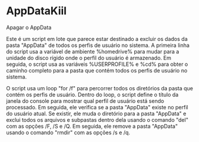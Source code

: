 # AppDataKiil
Apagar o AppData 

Este é um script em lote que parece estar destinado a excluir os dados da pasta "AppData" de todos os perfis de usuário no sistema. A primeira linha do script usa a variável de ambiente %homedrive% para mudar para a unidade do disco rígido onde o perfil do usuário é armazenado. Em seguida, o script usa as variáveis %USERPROFILE% e %cd% para obter o caminho completo para a pasta que contém todos os perfis de usuário no sistema.

O script usa um loop "for /f" para percorrer todos os diretórios da pasta que contém os perfis de usuário. Dentro do loop, o script define o título da janela do console para mostrar qual perfil de usuário está sendo processado. Em seguida, ele verifica se a pasta "AppData" existe no perfil do usuário atual. Se existir, ele muda o diretório para a pasta "AppData" e exclui todos os arquivos e subpastas dentro dela usando o comando "del" com as opções /F, /S e /Q. Em seguida, ele remove a pasta "AppData" usando o comando "rmdir" com as opções /s e /q.
